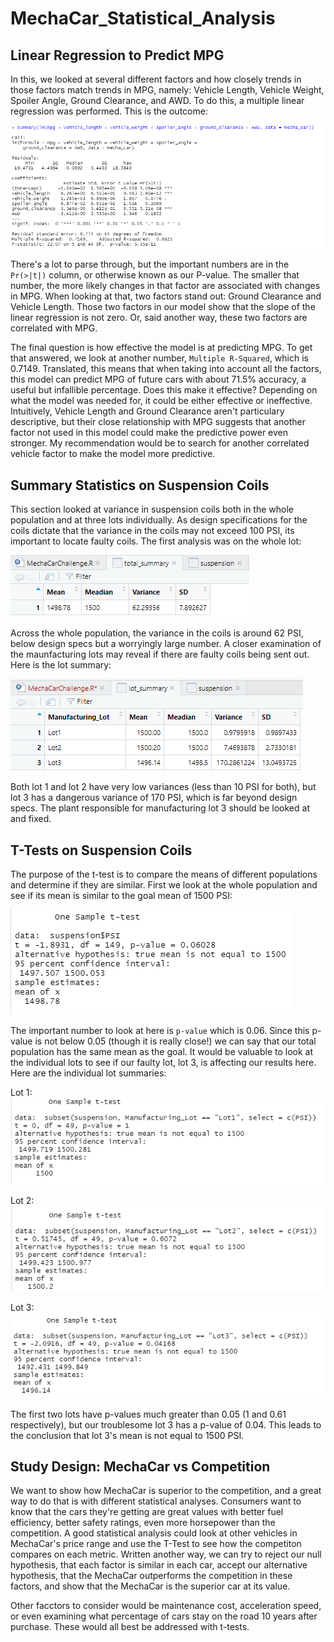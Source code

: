 # MechaCar_Statistical_Analysis
## Linear Regression to Predict MPG
In this, we looked at several different factors and how closely trends in those factors match trends in MPG, namely: Vehicle Length, Vehicle Weight, Spoiler Angle, Ground Clearance, and AWD. To do this, a multiple linear regression was performed. This is the outcome:

![lm](Resources/summary_statistics_lm.PNG)

There's a lot to parse through, but the important numbers are in the `Pr(>|t|)` column, or otherwise known as our P-value. The smaller that number, the more likely changes in that factor are associated with changes in MPG. When looking at that, two factors stand out: Ground Clearance and Vehicle Length. Those two factors in our model show that the slope of the linear regression is not zero. Or, said another way, these two factors are correlated with MPG.

The final question is how effective the model is at predicting MPG. To get that answered, we look at another number, `Multiple R-Squared`, which is 0.7149. Translated, this means that when taking into account all the factors, this model can predict MPG of future cars with about 71.5% accuracy, a useful but infallible percentage. Does this make it effective? Depending on what the model was needed for, it could be either effective or ineffective. Intuitively, Vehicle Length and Ground Clearance aren't particulary descriptive, but their close relationship with MPG suggests that another factor not used in this model could make the predictive power even stronger. My recommendation would be to search for another correlated vehicle factor to make the model more predictive.
## Summary Statistics on Suspension Coils
This section looked at variance in suspension coils both in the whole population and at three lots individually. As design specifications for the coils dictate that the variance in the coils may not exceed 100 PSI, its important to locate faulty coils. The first analysis was on the whole lot:

![total summary](Resources/total_summary.PNG)

Across the whole population, the variance in the coils is around 62 PSI, below design specs but a worryingly large number. A closer examination of the maunfacturing lots may reveal if there are faulty coils being sent out. Here is the lot summary:

![lot summary](Resources/lot_summary.PNG)

Both lot 1 and lot 2 have very low variances (less than 10 PSI for both), but lot 3 has a dangerous variance of 170 PSI, which is far beyond design specs. The plant responsible for manufacturing lot 3 should be looked at and fixed.
## T-Tests on Suspension Coils
The purpose of the t-test is to compare the means of different populations and determine if they are similar. First we look at the whole population and see if its mean is similar to the goal mean of 1500 PSI:

![t test total](Resources/t_test_total.PNG)

The important number to look at here is `p-value` which is 0.06. Since this p-value is not below 0.05 (though it is really close!) we can say that our total population has the same mean as the goal. It would be valuable to look at the individual lots to see if our faulty lot, lot 3, is affecting our results here. Here are the individual lot summaries:

Lot 1:
![lot 1](Resources/lot1_t_test.PNG)

Lot 2:
![lot 2](Resources/lot2_t_test.PNG)

Lot 3:
![lot 3](Resources/lot3_t_test.PNG)

The first two lots have p-values much greater than 0.05 (1 and 0.61 respectively), but our troublesome lot 3 has a p-value of 0.04. This leads to the conclusion that lot 3's mean is not equal to 1500 PSI.
## Study Design: MechaCar vs Competition
We want to show how MechaCar is superior to the competition, and a great way to do that is with different statistical analyses. Consumers want to know that the cars they're getting are great values with better fuel efficiency, better safety ratings, even more horsepower than the competition. A good statistical analysis could look at other vehicles in MechaCar's price range and use the T-Test to see how the competiton compares on each metric. Written another way, we can try to reject our null hypothesis, that each factor is similar in each car, accept our alternative hypothesis, that the MechaCar outperforms the competition in these factors, and show that the MechaCar is the superior car at its value.

Other facctors to consider would be maintenance cost, acceleration speed, or even examining what percentage of cars stay on the road 10 years after purchase. These would all best be addressed with t-tests.